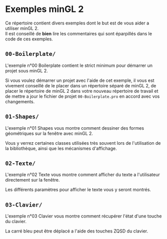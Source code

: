 # Exemples minGL 2
Ce répertoire contient divers exemples dont le but est de vous aider a utiliser minGL 2.  
Il est conseillé de **bien** lire les commentaires qui sont éparpillés dans le code de ces exemples.

## ``00-Boilerplate/``
L'exemple n°00 Boilerplate contient le strict minimum pour démarrer un projet sous minGL 2.

Si vous voulez démarrer un projet avec l'aide de cet exemple, il vous est vivement conseillé de le placer dans un répertoire séparé de minGL 2, de placer le répertoire de minGL 2 dans votre nouveau répertoire de travail et de mettre a jour le fichier de projet ``00-Boilerplate.pro`` en accord avec vos changements.

## ``01-Shapes/``
L'exemple n°01 Shapes vous montre comment dessiner des formes géométriques sur la fenêtre avec minGL 2.

Vous y verrez certaines classes utilisées très souvent lors de l'utilisation de la bibliothèque, ainsi que les mécanismes d'affichage.

## ``02-Texte/``
L'exemple n°02 Texte vous montre comment afficher du texte a l'utilisateur directement sur la fenêtre.

Les différents paramètres pour afficher le texte vous y seront montrés.

## ``03-Clavier/``
L'exemple n°03 Clavier vous montre comment récupérer l'état d'une touche du clavier.

La carré bleu peut être déplacé a l'aide des touches ZQSD du clavier.